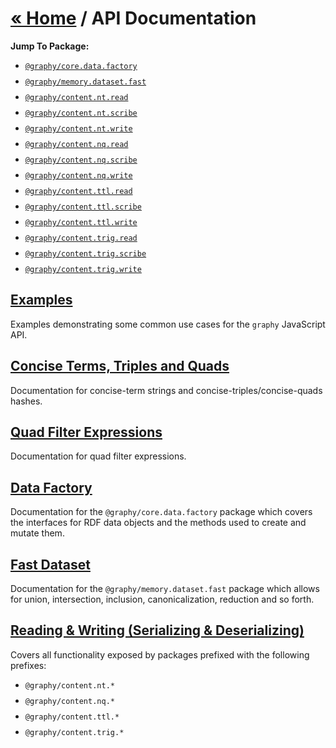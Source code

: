 
# [« Home](https://graphy.link/) / API Documentation

**Jump To Package:**
 - [`@graphy/core.data.factory`](core.data.factory)
 - [`@graphy/memory.dataset.fast`](memory.dataset.fast)
 - [`@graphy/content.nt.read`](content.textual#verb_read)
 - [`@graphy/content.nt.scribe`](content.textual#verb_scribe)
 - [`@graphy/content.nt.write`](content.textual#verb_write)
 - [`@graphy/content.nq.read`](content.textual#verb_read)
 - [`@graphy/content.nq.scribe`](content.textual#verb_scribe)
 - [`@graphy/content.nq.write`](content.textual#verb_write)
 - [`@graphy/content.ttl.read`](content.textual#verb_read)
 - [`@graphy/content.ttl.scribe`](content.textual#verb_scribe)
 - [`@graphy/content.ttl.write`](content.textual#verb_write)
 - [`@graphy/content.trig.read`](content.textual#verb_read)
 - [`@graphy/content.trig.scribe`](content.textual#verb_scribe)
 - [`@graphy/content.trig.write`](content.textual#verb_write)

## [Examples](api.examples)
<div class="larger">
	Examples demonstrating some common use cases for the <code>graphy</code> JavaScript API.
</div>

## [Concise Terms, Triples and Quads](concise)
<div class="larger">
	Documentation for concise-term strings and concise-triples/concise-quads hashes.
</div>

## [Quad Filter Expressions](quad-filter-expressions)
<div class="larger">
	Documentation for quad filter expressions.
</div>

## [Data Factory](core.data.factory)
<div class="larger">
	Documentation for the <code>@graphy/core.data.factory</code> package which covers the interfaces for RDF data objects and the methods used to create and mutate them.
</div>

## [Fast Dataset](memory.dataset.fast)
<div class="larger">
	Documentation for the <code>@graphy/memory.dataset.fast</code> package which allows for union, 
	intersection, inclusion, canonicalization, reduction and so forth.
</div>

## [Reading & Writing (Serializing & Deserializing)](content.textual)
<div class="larger">
	Covers all functionality exposed by packages prefixed with the following prefixes:
	<ul>
		<li>
			<code>@graphy/content.nt.*</code>
		</li>
		<li>
			<code>@graphy/content.nq.*</code>
		</li>
		<li>
			<code>@graphy/content.ttl.*</code>
		</li>
		<li>
			<code>@graphy/content.trig.*</code>
		</li>
	</ul>
</div>

<style>
	section h2 {
		margin-bottom: 6pt;
	}
	li {
		margin-top: 6pt;
	}
</style>